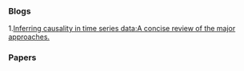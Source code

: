 ### Blogs
1.[Inferring causality in time series data:A concise review of the major approaches.](https://towardsdatascience.com/inferring-causality-in-time-series-data-b8b75fe52c46)

### Papers
